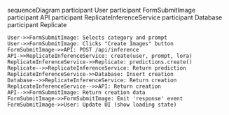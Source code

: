 sequenceDiagram
    participant User
    participant FormSubmitImage
    participant API
    participant ReplicateInferenceService
    participant Database
    participant Replicate

    User->>FormSubmitImage: Selects category and prompt
    User->>FormSubmitImage: Clicks "Create Images" button
    FormSubmitImage->>API: POST /api/inference
    API->>ReplicateInferenceService: create(user, prompt, lora)
    ReplicateInferenceService->>Replicate: predictions.create()
    Replicate-->>ReplicateInferenceService: Return prediction
    ReplicateInferenceService->>Database: Insert creation
    Database-->>ReplicateInferenceService: Return creation
    ReplicateInferenceService-->>API: Return creation
    API-->>FormSubmitImage: Return creation data
    FormSubmitImage->>FormSubmitImage: Emit 'response' event
    FormSubmitImage->>User: Update UI (show loading state)